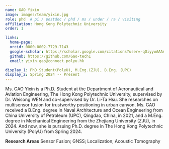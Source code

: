 ```yaml
---
name: GAO Yixin
image: images/team/yixin.jpg
role: phd  # pi / postdoc / phd / ms / under / ra / visiting
affiliation: Hong Kong Polytechnic University
order: 1

links:
  home-page: 
  orcid: 0000-0002-7729-7143
  google-scholar: https://scholar.google.com/citations?user=-qOiyywAAAAJ&hl=zh-CN
  github: https://github.com/Gao-tech1
  email: yixin.gao@connect.polyu.hk

display_1: PhD Student(PolyU), M.Eng.(ZJU), B.Eng. (UPC)
display_2: Spring 2024 -- Present
---
```


<!--  Add a short self introduction here -->
<!-- Like Research Areas -->

Ms. GAO Yixin is a Ph.D. Student at the Department of Aeronautical and Aviation Engineering, The Hong Kong Polytechnic University, supervised by Dr. Weisong WEN and co-supervised by Dr. Li-Ta Hsu. She researches on multisensor fusion for trustworthy positioning in urban canyon.
Ms. GAO received a B.Eng. degree in Naval Architecture and Ocean Engineering from China University of Petroleum (UPC), Qingdao, China, in 2021, and a M.Eng. degree in Mechanical Engineering from the Zhejiang University (ZJU), in 2024. And now, she is pursuing Ph.D. degree in The Hong Kong Polytechnic University (PolyU) from Spring 2024.

**Research Areas**
Sensor Fusion; GNSS; Localization; Acoustic Tomography
